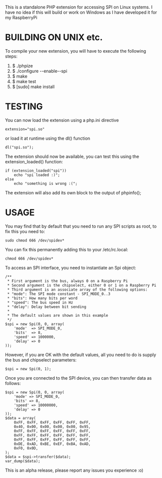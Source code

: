 This is a standalone PHP extension for accessing SPI on Linux systems.  I have
no idea if this will build or work on Windows as I have developed it for my RaspberryPi

BUILDING ON UNIX etc.
=====================

To compile your new extension, you will have to execute the following steps:

1.  $ ./phpize
2.  $ ./configure --enable--spi
3.  $ make
4.  $ make test
5.  $ [sudo] make install

TESTING
=======

You can now load the extension using a php.ini directive

    extension="spi.so"

or load it at runtime using the dl() function

    dl("spi.so");

The extension should now be available, you can test this
using the extension_loaded() function:

    if (extension_loaded("spi"))
        echo "spi loaded :)";
    else
        echo "something is wrong :(";

The extension will also add its own block to the output
of phpinfo();

USAGE
=====
You may find that by default that you need to run any SPI scripts as root,
to fix this you need to:

    sudo chmod 666 /dev/spidev*

You can fix this permanently adding this to your /etc/rc.local:

    chmod 666 /dev/spidev*

To access an SPI interface, you need to instantiate an Spi object:

    /**
     * First argument is the bus, always 0 on a Raspberry Pi
     * Second argument is the chipselect, either 0 or 1 on a Raspberry Pi
     * Third argument is an associate array of the following options:
     * "mode": The SPI mode constant - SPI_MODE_0..3
     * "bits": How many bits per word
     * "speed": The bus speed in Hz
     * "delay": Delay between bit sending
     *
     * The default values are shown in this example
     */
    $spi = new Spi(0, 0, array(
        'mode'  => SPI_MODE_0,
        'bits'  => 8,
        'speed' => 1000000,
        'delay' => 0
    ));

However, if you are OK with the default values, all you need to do is supply the
bus and chipselect parameters:

    $spi = new Spi(0, 1);

Once you are connected to the SPI device, you can then transfer data as follows:

    $spi = new Spi(0, 0, array(
        'mode' => SPI_MODE_0,
        'bits' => 8,
        'speed' => 10000000,
        'delay' => 0
    ));
    $data = array(
        0xFF, 0xFF, 0xFF, 0xFF, 0xFF, 0xFF,
        0x40, 0x00, 0x00, 0x00, 0x00, 0x95,
        0xFF, 0xFF, 0xFF, 0xFF, 0xFF, 0xFF,
        0xFF, 0xFF, 0xFF, 0xFF, 0xFF, 0xFF,
        0xFF, 0xFF, 0xFF, 0xFF, 0xFF, 0xFF,
        0xDE, 0xAD, 0xBE, 0xEF, 0xBA, 0xAD,
        0xF0, 0x0D,
    );
    $data = $spi->transfer($data);
    var_dump($data);

This is an alpha release, please report any issues you experience :o)
